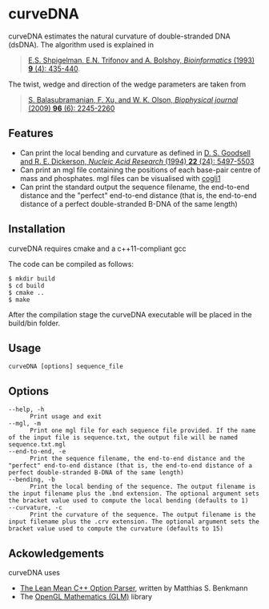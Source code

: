 # curveDNA

curveDNA estimates the natural curvature of double-stranded DNA (dsDNA). The algorithm used is explained in 

> [E.S. Shpigelman, E.N. Trifonov and A. Bolshoy, _Bioinformatics_ (1993) **9** (4): 435-440](https://academic.oup.com/bioinformatics/article-abstract/9/4/435/206911/CURVATURE-software-for-the-analysis-of-curved-DNA).

The twist, wedge and direction of the wedge parameters are taken from

> [S. Balasubramanian, F. Xu, and W. K. Olson, _Biophysical journal_ (2009) **96** (6): 2245-2260](http://www.cell.com/biophysj/supplemental/S0006-3495(09)00022-8)

## Features

* Can print the local bending and curvature as defined in [D. S. Goodsell and R. E. Dickerson, _Nucleic Acid Research_ (1994) **22** (24): 5497-5503](https://academic.oup.com/nar/article-lookup/doi/10.1093/nar/22.24.5497)
* Can print an mgl file containing the positions of each base-pair centre of mass and phosphates. mgl files can be visualised with [cogli1](https://sourceforge.net/projects/cogli1/)
* Can print the standard output the sequence filename, the end-to-end distance and the "perfect" end-to-end distance (that is, the end-to-end distance of a perfect double-stranded B-DNA of the same length)

## Installation

curveDNA requires cmake and a c++11-compliant gcc

The code can be compiled as follows:

	$ mkdir build
	$ cd build
	$ cmake ..
	$ make

After the compilation stage the curveDNA executable will be placed in the build/bin folder.

## Usage

```curveDNA [options] sequence_file```

## Options

	--help, -h
          Print usage and exit
	--mgl, -m
          Print one mgl file for each sequence file provided. If the name of the input file is sequence.txt, the output file will be named sequence.txt.mgl
	--end-to-end, -e
          Print the sequence filename, the end-to-end distance and the "perfect" end-to-end distance (that is, the end-to-end distance of a perfect double-stranded B-DNA of the same length)
    --bending, -b
          Print the local bending of the sequence. The output filename is the input filename plus the .bnd extension. The optional argument sets the bracket value used to compute the local bending (defaults to 1)
	--curvature, -c
          Print the curvature of the sequence. The output filename is the input filename plus the .crv extension. The optional argument sets the bracket value used to compute the curvature (defaults to 15)
          
## Ackowledgements

curveDNA uses
* [The Lean Mean C++ Option Parser](http://optionparser.sourceforge.net/), written by Matthias S. Benkmann
* The [OpenGL Mathematics (GLM)](http://glm.g-truc.net/0.9.8/index.html) library 
